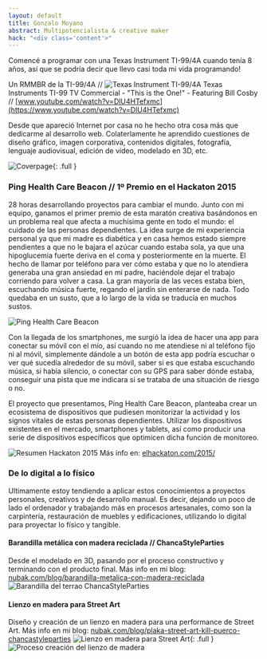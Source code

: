 ```yaml
---
layout: default
title: Gonzalo Moyano
abstract: Multipotencialista & creative maker
hack: "<div class='content'>"
---
```


Comencé a programar con una Texas Instrument TI-99/4A cuando tenía 8 años, así que se podría decir que llevo casi toda mi vida programando!


Un RMMBR de la TI-99/4A //
![Texas Instrument TI-99/4A](ti-994a.jpg)
Texas Instruments TI-99 TV Commercial - "This is the One!" - Featuring Bill Cosby //
[www.youtube.com/watch?v=DlU4HTefxmc](https://www.youtube.com/watch?v=DlU4HTefxmc)


Desde que apareció Internet por casa no he hecho otra cosa más que dedicarme al desarrollo web. Colaterlamente he aprendido cuestiones de diseño gráfico, imagen corporativa, contenidos digitales, fotografía, lenguaje audiovisual, edición de vídeo, modelado en 3D, etc.

![Coverpage](coverpage.jpg){: .full }

### Ping Health Care Beacon // 1º Premio en el Hackaton 2015

28 horas desarrollando proyectos para cambiar el mundo.
Junto con mi equipo, ganamos el primer premio de esta maratón creativa basándonos en un problema real que afecta a muchísima gente en todo el mundo: el cuidado de las personas dependientes. La idea surge de mi experiencia personal ya que mi madre es diabética y en casa hemos estado siempre pendientes a que no le bajara el azúcar cuando estaba sola, ya que una hipoglucemia fuerte deriva en el coma y posteriormente en la muerte. El hecho de llamar por teléfono para ver cómo estaba y que no lo atendiera generaba una gran ansiedad en mi padre, haciéndole dejar el trabajo corriendo para volver a casa. La gran mayoría de las veces estaba bien, escuchando música fuerte, regando el jardín sin enterarse de nada. Todo quedaba en un susto, que a lo largo de la vida se traducía en muchos sustos.

![Ping Health Care Beacon](hackaton.jpg)

Con la llegada de los smartphones, me surgió la idea de hacer una app para conectar su móvil con el mío, así cuando no me atendiese ni al teléfono fijo ni al móvil, simplemente dándole a un botón de esta app podría escuchar o ver qué sucedía alrededor de su móvil, saber si es que estaba escuchando música, si había silencio, o conectar con su GPS para saber dónde estaba, conseguir una pista que me indicara si se trataba de una situación de riesgo o no.

El proyecto que presentamos, Ping Health Care Beacon, planteaba crear un ecosistema de dispositivos que pudiesen monitorizar la actividad y los signos vitales de estas personas dependientes. Utilizar los dispositivos existentes en el mercado, smartphones y tablets, así como producir una serie de dispositivos específicos que optimicen dicha función de monitoreo.

![Resumen Hackaton 2015](hackaton2.jpg)
Más info en: [elhackaton.com/2015/](http://elhackaton.com/2015/)


### De lo digital a lo físico

Ultimamente estoy tendiendo a aplicar estos conocimientos a proyectos personales, creativos y de desarrollo manual. Es decir, dejando un poco de lado el ordenador y trabajando más en procesos artesanales, como son la carpintería, restauración de muebles y edificaciones, utilizando lo digital para proyectar lo físico y tangible.

#### Barandilla metálica con madera reciclada // ChancaStyleParties

Desde el modelado en 3D, pasando por el proceso constructivo y terminando con el producto final. Más info en mi blog: [nubak.com/blog/barandilla-metalica-con-madera-reciclada](http://www.nubak.com/blog/barandilla-metalica-con-madera-reciclada)
![Barandilla del terrao ChancaStyleParties](barandilla.jpg)

#### Lienzo en madera para Street Art

Diseño y creación de un lienzo en madera para una performance de Street Art.
Más info en mi blog: [nubak.com/blog/plaka-street-art-kill-puerco-chancastyleparties](http://www.nubak.com/blog/plaka-street-art-kill-puerco-chancastyleparties)
![Lienzo en madera para Street Art](cerdo-plaka.jpg){: .full }
![Proceso creación del lienzo de madera](cerdo-proceso.jpg)
